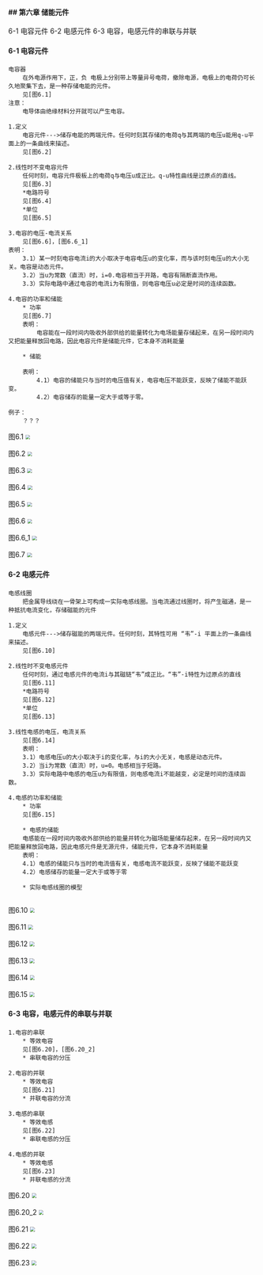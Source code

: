 #### ## 第六章 储能元件

6-1 电容元件
6-2 电感元件
6-3 电容，电感元件的串联与并联

#### 6-1 电容元件
```
电容器
	在外电源作用下，正，负 电极上分别带上等量异号电荷，撤除电源，电极上的电荷仍可长久地聚集下去，是一种存储电能的元件。
	见[图6.1]
注意：
	电导体由绝缘材料分开就可以产生电容。
	
1.定义
	电容元件--->储存电能的两端元件。任何时刻其存储的电荷q与其两端的电压u能用q-u平面上的一条曲线来描述。
	见[图6.2]

2.线性时不变电容元件
	任何时刻，电容元件极板上的电荷q与电压u成正比。q-u特性曲线是过原点的直线。
	见[图6.3]
	*电路符号
	见[图6.4]
	*单位
	见[图6.5]

3.电容的电压-电流关系
	见[图6.6]，[图6.6_1]
表明：
	3.1）某一时刻电容电流i的大小取决于电容电压u的变化率，而与该时刻电压u的大小无关。电容是动态元件。
	3.2）当u为常数（直流）时，i=0.电容相当于开路，电容有隔断直流作用。
	3.3）实际电路中通过电容的电流i为有限值，则电容电压u必定是时间的连续函数。
	
4.电容的功率和储能
	* 功率
	见[图6.7]
	表明：
		电容能在一段时间内吸收外部供给的能量转化为电场能量存储起来，在另一段时间内又把能量释放回电路，因此电容元件是储能元件，它本身不消耗能量
	
	* 储能
	
	表明：
		4.1）电容的储能只与当时的电压值有关，电容电压不能跃变，反映了储能不能跃变。
		4.2）电容储存的能量一定大于或等于零。

例子：
	？？？
```
图6.1
<img src="img/6/6.1.png" style="zoom:60%;" />

图6.2
<img src="img/6/6.2.png" style="zoom:60%;" />

图6.3
<img src="img/6/6.3.png" style="zoom:60%;" />

图6.4
<img src="img/6/6.4.png" style="zoom:60%;" />

图6.5
<img src="img/6/6.5.png" style="zoom:60%;" />

图6.6
<img src="img/6/6.6.png" style="zoom:60%;" />

图6.6_1
<img src="img/6/6.6_1.png" style="zoom:60%;" />

图6.7
<img src="img/6/6.7.png" style="zoom:60%;" />

#### 6-2 电感元件
```
电感线圈
	把金属导线绕在一骨架上可构成一实际电感线圈。当电流通过线圈时，将产生磁通，是一种抵抗电流变化，存储磁能的元件
	
1.定义
	电感元件--->储存磁能的两端元件。任何时刻，其特性可用 “韦”-i 平面上的一条曲线来描述。
	见[图6.10]

2.线性时不变电感元件
	任何时刻，通过电感元件的电流i与其磁链“韦”成正比。“韦”-i特性为过原点的直线
	见[图6.11]
	*电路符号
	见[图6.12]
	*单位
	见[图6.13]

3.线性电感的电压，电流关系
	见[图6.14]
	表明：
	3.1）电感电压u的大小取决于i的变化率，与i的大小无关，电感是动态元件。
	3.2）当i为常数（直流）时，u=0。电感相当于短路。
	3.3）实际电路中电感的电压u为有限值，则电感电流i不能越变，必定是时间的连续函数。
	
4.电感的功率和储能
	* 功率
	见[图6.15]
	
	* 电感的储能
	电感能在一段时间内吸收外部供给的能量并转化为磁场能量储存起来，在另一段时间内又把能量释放回电路，因此电感元件是无源元件，储能元件，它本身不消耗能量
	表明：
	4.1）电感的储能只与当时的电流值有关，电感电流不能跃变，反映了储能不能跃变
	4.2）电感储存的能量一定大于或等于零
	
	* 实际电感线圈的模型
	
```
图6.10
<img src="img/6/6.10.png" style="zoom:60%;" />

图6.11
<img src="img/6/6.11.png" style="zoom:60%;" />

图6.12
<img src="img/6/6.12.png" style="zoom:60%;" />

图6.13
<img src="img/6/6.13.png" style="zoom:60%;" />

图6.14
<img src="img/6/6.14.png" style="zoom:60%;" />

图6.15
<img src="img/6/6.15.png" style="zoom:60%;" />

#### 6-3 电容，电感元件的串联与并联
```
1.电容的串联
	* 等效电容
	见[图6.20]，[图6.20_2]
	* 串联电容的分压

2.电容的并联
	* 等效电容
	见[图6.21]
	* 并联电容的分流

3.电感的串联
	* 等效电感
	见[图6.22]
	* 串联电感的分压

4.电感的并联
	* 等效电感
	见[图6.23]
	* 并联电感的分流
```
图6.20
<img src="img/6/6.20.png" style="zoom:60%;" />

图6.20_2
<img src="img/6/6.20_2.png" style="zoom:60%;" />

图6.21
<img src="img/6/6.21.png" style="zoom:60%;" />

图6.22
<img src="img/6/6.22.png" style="zoom:60%;" />

图6.23
<img src="img/6/6.23.png" style="zoom:60%;" />